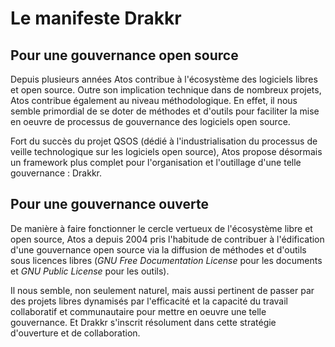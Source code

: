 # Le manifeste Drakkr

## Pour une gouvernance open source

Depuis plusieurs années Atos contribue à l'écosystème des logiciels libres et open source. Outre son implication technique dans de nombreux projets, Atos contribue également au niveau méthodologique. En effet, il nous semble primordial de se doter de méthodes et d'outils pour faciliter la mise en oeuvre de processus de gouvernance des logiciels open source.

Fort du succès du projet QSOS (dédié à l'industrialisation du processus de veille technologique sur les logiciels open source), Atos propose désormais un framework plus complet pour l'organisation et l'outillage d'une telle gouvernance : Drakkr.

## Pour une gouvernance ouverte

De manière à faire fonctionner le cercle vertueux de l'écosystème libre et open source, Atos a depuis 2004 pris l'habitude de contribuer à l'édification d'une gouvernance open source via la diffusion de méthodes et d'outils sous licences libres (_GNU Free Documentation License_ pour les documents et _GNU Public License_ pour les outils).

Il nous semble, non seulement naturel, mais aussi pertinent de passer par des projets libres dynamisés par l'efficacité et la capacité du travail collaboratif et communautaire pour mettre en oeuvre une telle gouvernance. Et Drakkr s'inscrit résolument dans cette stratégie d'ouverture et de collaboration.
